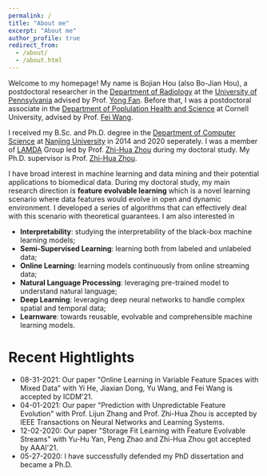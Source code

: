 ```yaml
---
permalink: /
title: "About me"
excerpt: "About me"
author_profile: true
redirect_from: 
  - /about/
  - /about.html
---
```


Welcome to my homepage! My name is Bojian Hou (also Bo-Jian Hou), a postdoctoral researcher  in the [Department of Radiology](https://www.pennmedicine.org/departments-and-centers/department-of-radiology) at the [University of Pennsylvania](https://www.upenn.edu/) advised by Prof. [Yong Fan](https://www.med.upenn.edu/cbica/abili/yfan.html). Before that, I was a postdoctoral associate in the [Department of Poplulation Health and Science](https://phs.weill.cornell.edu/) at Cornell University, advised by Prof. [Fei Wang](https://wcm-wanglab.github.io/). 

I received my B.Sc. and Ph.D. degree in the [Department of Computer Science](https://cs.nju.edu.cn/) at [Nanjing University](https://www.nju.edu.cn/) in 2014 and 2020 seperately. I was a member of [LAMDA](http://www.lamda.nju.edu.cn/MainPage.ashx) Group led by Prof. [Zhi-Hua Zhou](https://cs.nju.edu.cn/zhouzh/) during my doctoral study. My Ph.D. supervisor is Prof. [Zhi-Hua Zhou](https://cs.nju.edu.cn/zhouzh/).

I have broad interest in machine learning and data mining and their potential applications to biomedical data. During my doctoral study, my main research direction is **feature evolvable learning** which is a novel learning scenario where data features would evolve in open and dynamic environment. I developed a series of algorithms that can effectively deal with this scenario with theoretical guarantees. I am also interested in
- **Interpretability**: studying the interpretability of the black-box machine learning models;
- **Semi-Supervised Learning**: learning both from labeled and unlabeled data;
- **Online Learning**: learning models continuously from online streaming data;
- **Natural Language Processing**: leveraging pre-trained model to understand natural language;
- **Deep Learning**: leveraging deep neural networks to handle complex spatial and temporal data;
- **Learnware**: towards reusable, evolvable and comprehensible machine learning models.

Recent Hightlights
=====
- 08-31-2021: Our paper "Online Learning in Variable Feature Spaces with Mixed Data" with Yi He, Jiaxian Dong, Yu Wang, and Fei Wang is accepted by ICDM'21.
- 04-01-2021: Our paper "Prediction with Unpredictable Feature Evolution" with Prof. Lijun Zhang and Prof. Zhi-Hua Zhou is accepted by IEEE Transactions on Neural Networks and Learning Systems.
- 12-02-2020: Our paper "Storage Fit Learning with Feature Evolvable Streams" with Yu-Hu Yan, Peng Zhao and Zhi-Hua Zhou got accepted by AAAI'21.
- 05-27-2020: I have successfully defended my PhD dissertation and became a Ph.D.

